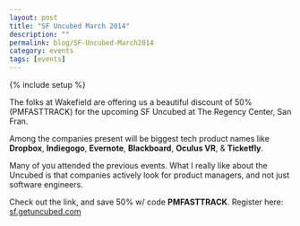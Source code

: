```yaml
---
layout: post
title: "SF Uncubed March 2014"
description: ""
permalink: blog/SF-Uncubed-March2014
category: events
tags: [events]
---
```

{% include setup %}

The folks at Wakefield are offering us a beautiful discount of 50% (PMFASTTRACK) for the upcoming SF Uncubed at The Regency Center, San Fran.

Among the companies present will be biggest tech product names like __Dropbox__, __Indiegogo__, __Evernote__, __Blackboard__, __Oculus VR__, & __Ticketfly__.

Many of you attended the previous events. What I really like about the Uncubed is that companies actively look for product managers, and not just software engineers.

Check out the link, and save 50% w/ code __PMFASTTRACK__. Register here: [sf.getuncubed.com](http://sf.getuncubed.com)
